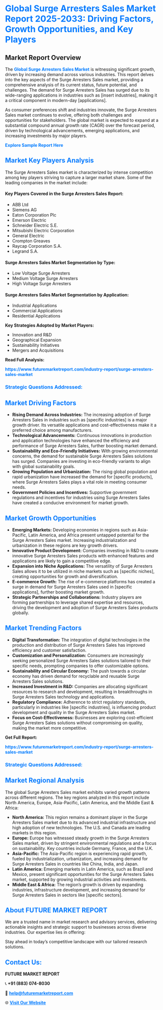 <h1 style="color: #007BFF;">Global Surge Arresters Sales Market Report 2025-2033: Driving Factors, Growth Opportunities, and Key Players</h1>

<section id="overview">
<h2>Market Report Overview</h2>
<p>The <a href="https://www.futuremarketreport.com/industry-report/surge-arresters-sales-market" style="color: #007BFF; text-decoration: none;"><strong>Global Surge Arresters Sales Market</strong></a> is witnessing significant growth, driven by increasing demand across various industries. This report delves into the key aspects of the Surge Arresters Sales market, providing a comprehensive analysis of its current status, future potential, and challenges. The demand for Surge Arresters Sales has surged due to its wide-ranging applications in industries such as [insert industries], making it a critical component in modern-day [applications].</p>
<p>As consumer preferences shift and industries innovate, the Surge Arresters Sales market continues to evolve, offering both challenges and opportunities for stakeholders. The global market is expected to expand at a substantial compound annual growth rate (CAGR) over the forecast period, driven by technological advancements, emerging applications, and increasing investments by major players.</p>
</section>

<section id="overview">
<p><a href="https://www.futuremarketreport.com/request-sample/reportId=109614" style="color: #007BFF; text-decoration: none;"><strong>Explore Sample Report Here</strong></a></p>
</section>

<section id="key-players">
<h2 style="color: #007BFF;">Market Key Players Analysis</h2>
<p>The Surge Arresters Sales market is characterized by intense competition among key players striving to capture a larger market share. Some of the leading companies in the market include:</p>
<h4>Key Players Covered in the Surge Arresters Sales Report:</h4>
<ul><li>ABB Ltd</li><li>Siemens AG</li><li>Eaton Corporation Plc</li><li>Emerson Electric</li><li>Schneider Electric S.E.</li><li>Mitsubishi Electric Corporation</li><li>General Electric</li><li>Crompton Greaves</li><li>Raycap Corporation S.A.</li><li>Legrand S.A.</li></ul>
<h4>Surge Arresters Sales Market Segmentation by Type:</h4>
<ul><li>Low Voltage Surge Arresters</li><li>Medium Voltage Surge Arresters</li><li>High Voltage Surge Arresters</li></ul>

<h4>Surge Arresters Sales Market Segmentation by Application:</h4>
<ul><li>Industrial Applications</li><li>Commercial Applications</li><li>Residential Applications</li></ul>
<p><strong>Key Strategies Adopted by Market Players:</strong></p>
<ul>
<li>Innovation and R&D</li>
<li>Geographical Expansion</li>
<li>Sustainability Initiatives</li>
<li>Mergers and Acquisitions</li>
</ul>
</section>

<section>
<p><strong>Read Full Analysis: </strong></p><a href="https://www.futuremarketreport.com/industry-report/surge-arresters-sales-market" style="color: #007BFF; text-decoration: none;"><strong>https://www.futuremarketreport.com/industry-report/surge-arresters-sales-market</strong></a>
<h3 style="color: #007BFF;">Strategic Questions Addressed:</h3>
</section>

<section id="driving-factors">
<h2 style="color: #007BFF;">Market Driving Factors</h2>
<ul>
<li><strong>Rising Demand Across Industries:</strong> The increasing adoption of Surge Arresters Sales in industries such as [specific industries] is a major growth driver. Its versatile applications and cost-effectiveness make it a preferred choice among manufacturers.</li>
<li><strong>Technological Advancements:</strong> Continuous innovations in production and application technologies have enhanced the efficiency and performance of Surge Arresters Sales, further boosting market demand.</li>
<li><strong>Sustainability and Eco-Friendly Initiatives:</strong> With growing environmental concerns, the demand for sustainable Surge Arresters Sales solutions has surged. Companies are investing in eco-friendly variants to align with global sustainability goals.</li>
<li><strong>Growing Population and Urbanization:</strong> The rising global population and rapid urbanization have increased the demand for [specific products], where Surge Arresters Sales plays a vital role in meeting consumer needs.</li>
<li><strong>Government Policies and Incentives:</strong> Supportive government regulations and incentives for industries using Surge Arresters Sales have created a conducive environment for market growth.</li>
</ul>
</section>

<section id="growth-opportunities">
<h2 style="color: #007BFF;">Market Growth Opportunities</h2>
<ul>
<li><strong>Emerging Markets:</strong> Developing economies in regions such as Asia-Pacific, Latin America, and Africa present untapped potential for the Surge Arresters Sales market. Increasing industrialization and urbanization in these regions are key growth drivers.</li>
<li><strong>Innovative Product Development:</strong> Companies investing in R&D to create innovative Surge Arresters Sales products with enhanced features and applications are likely to gain a competitive edge.</li>
<li><strong>Expansion into Niche Applications:</strong> The versatility of Surge Arresters Sales allows it to be utilized in niche markets such as [specific niches], creating opportunities for growth and diversification.</li>
<li><strong>E-commerce Growth:</strong> The rise of e-commerce platforms has created a surge in demand for Surge Arresters Sales used in [specific applications], further boosting market growth.</li>
<li><strong>Strategic Partnerships and Collaborations:</strong> Industry players are forming partnerships to leverage shared expertise and resources, driving the development and adoption of Surge Arresters Sales products globally.</li>
</ul>
</section>

<section id="trending-factors">
<h2 style="color: #007BFF;">Market Trending Factors</h2>
<ul>
<li><strong>Digital Transformation:</strong> The integration of digital technologies in the production and distribution of Surge Arresters Sales has improved efficiency and customer satisfaction.</li>
<li><strong>Customization and Personalization:</strong> Consumers are increasingly seeking personalized Surge Arresters Sales solutions tailored to their specific needs, prompting companies to offer customizable options.</li>
<li><strong>Sustainability and Circular Economy:</strong> The push towards a circular economy has driven demand for recyclable and reusable Surge Arresters Sales solutions.</li>
<li><strong>Increased Investment in R&D:</strong> Companies are allocating significant resources to research and development, resulting in breakthroughs in Surge Arresters Sales technology and applications.</li>
<li><strong>Regulatory Compliance:</strong> Adherence to strict regulatory standards, particularly in industries like [specific industries], is influencing product development and quality in the Surge Arresters Sales market.</li>
<li><strong>Focus on Cost-Effectiveness:</strong> Businesses are exploring cost-efficient Surge Arresters Sales solutions without compromising on quality, making the market more competitive.</li>
</ul>
</section>

<section>
<p><strong>Get Full Report: </strong></p><a href="https://www.futuremarketreport.com/industry-report/surge-arresters-sales-market" style="color: #007BFF; text-decoration: none;"><strong>https://www.futuremarketreport.com/industry-report/surge-arresters-sales-market</strong></a>
<h3 style="color: #007BFF;">Strategic Questions Addressed:</h3>
</section>


<section id="regional-analysis">
<h2 style="color: #007BFF;">Market Regional Analysis</h2>
<p>The global Surge Arresters Sales market exhibits varied growth patterns across different regions. The key regions analyzed in this report include North America, Europe, Asia-Pacific, Latin America, and the Middle East & Africa:</p>
<ul>
<li><strong>North America:</strong> This region remains a dominant player in the Surge Arresters Sales market due to its advanced industrial infrastructure and high adoption of new technologies. The U.S. and Canada are leading markets in this region.</li>
<li><strong>Europe:</strong> Europe has witnessed steady growth in the Surge Arresters Sales market, driven by stringent environmental regulations and a focus on sustainability. Key countries include Germany, France, and the U.K.</li>
<li><strong>Asia-Pacific:</strong> The Asia-Pacific region is experiencing rapid growth, fueled by industrialization, urbanization, and increasing demand for Surge Arresters Sales in countries like China, India, and Japan.</li>
<li><strong>Latin America:</strong> Emerging markets in Latin America, such as Brazil and Mexico, present significant opportunities for the Surge Arresters Sales market, supported by growing industrial activities and investments.</li>
<li><strong>Middle East & Africa:</strong> The region’s growth is driven by expanding industries, infrastructure development, and increasing demand for Surge Arresters Sales in sectors like [specific sectors].</li>
</ul>
</section>

<footer>
<h2 style="color: #007BFF;">About FUTURE MARKET REPORT</h2>
<p>We are a trusted name in market research and advisory services, delivering actionable insights and strategic support to businesses across diverse industries. Our expertise lies in offering:</p>

<p>Stay ahead in today’s competitive landscape with our tailored research solutions.</p>

<h2 style="color: #007BFF;">Contact Us:</h2>
<p><strong>FUTURE MARKET REPORT</strong></p>
<p>📞 <strong>+91 (883) 074-8030</strong></p>
<p>📧 <strong><a href="mailto:help@futuremarketreport.com" style="color: #007BFF;">help@futuremarketreport.com</a></strong></p>
<p>🌐 <strong><a href="https://www.futuremarketreport.com/" style="color: #007BFF;">Visit Our Website</a></strong></p>
</footer>
